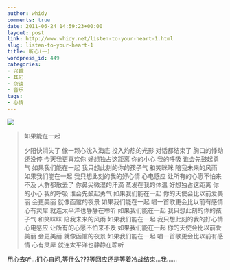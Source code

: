 ```yaml
---
author: whidy
comments: true
date: 2011-06-24 14:59:23+00:00
layout: post
link: http://www.whidy.net/listen-to-your-heart-1.html
slug: listen-to-your-heart-1
title: 听心(一)
wordpress_id: 449
categories:
- 兴趣
- 其它
- 杂谈
- 音乐
tags:
- 心情
---
```


[![](/wp-content/uploads/2011/06/Beautifulbirds06-500x312.jpg)](/wp-content/uploads/2011/06/Beautifulbirds06.jpg)


<blockquote>如果能在一起

夕阳快消失了
像一颗心沈入海底
投入灼热的光影
对话都结束了
胸口的悸动还没停
今天我更喜欢你
好想独占这距离
你的小心 我的呼吸
谁会先鼓起勇气
如果我们能在一起
我只想此刻的你的孩子气
和笑眯眯 陪我未来的风雨
如果我们能在一起
我只想此刻的我的好心情
心电感应 让所有的心愿不怕来不及
人群都散去了
你鼻尖微湿的汗滴
蒸发在我的体温
好想独占这距离
你的小心 我的呼吸
谁会先鼓起勇气
如果我们能在一起
你的天使会比以前爱美丽
会更美丽 就像函馆的夜景
如果我们能在一起
唱一首歌更会比以前有感情
心有灵犀 就连太平洋也静静在聆听
如果我们能在一起
我只想此刻的你的孩子气
和笑眯眯 陪我未来的风雨
如果我们能在一起
我只想此刻的我的好心情
心电感应 让所有的心愿不怕来不及
如果我们能在一起
你的天使会比以前爱美丽
会更美丽 就像函馆的夜景
如果我们能在一起
唱一首歌更会比以前有感情
心有灵犀 就连太平洋也静静在聆听</blockquote>




用心去听...扪心自问,等什么???等回应还是等着冷战结束...我......
